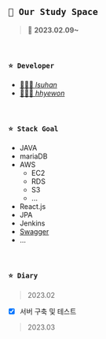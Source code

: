 ## ```📌 Our Study Space```
> 📅  **2023.02.09~**

<br />

### ```⭐ Developer```
- [👨🏻‍💻 _lsuhan_](https://github.com/lsuhan)
- [👩🏻‍💻 _hhyewon_](https://github.com/hhyewon)

<br />

### ```⭐ Stack Goal```
 - JAVA
 - mariaDB
 - AWS
   - EC2
   - RDS
   - S3
   - ...
 - React.js
 - JPA
 - Jenkins 
 - [Swagger](https://tecoble.techcourse.co.kr/post/2020-08-31-spring-swagger/)
 - ...


<br />

### ```⭐ Diary``` 
> 2023.02
- [x] 서버 구축 및 테스트

> 2023.03

